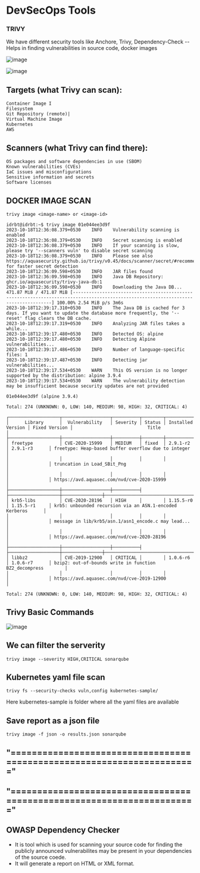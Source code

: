 # DevSecOps Tools

### TRIVY 
We have different security tools like Anchore, Trivy, Dependency-Check -- Helps in finding vulnerabilities in source code, docker images 

![image](https://github.com/pavankumar0077/Complete-DevOps/assets/40380941/c4f88885-a982-4854-a089-e91019803c3c)

![image](https://github.com/pavankumar0077/Complete-DevOps/assets/40380941/7b8f002e-2639-4a2a-abec-6495a9a7f070)

Targets (what Trivy can scan):
--
```
Container Image I
Filesystem
Git Repository (remote)|
Virtual Machine Image
Kubernetes
AWS
```

Scanners (what Trivy can find there):
--
```
OS packages and software dependencies in use (SBOM)
Known vulnerabilities (CVEs)
IaC issues and misconfigurations
Sensitive information and secrets
Software licenses
```

DOCKER IMAGE SCAN
--
``` trivy image <image-name> or <image-id> ```
```
idrbt@idrbt:~$ trivy image 01e044ee3d9f
2023-10-18T12:36:08.379+0530	INFO	Vulnerability scanning is enabled
2023-10-18T12:36:08.379+0530	INFO	Secret scanning is enabled
2023-10-18T12:36:08.379+0530	INFO	If your scanning is slow, please try '--scanners vuln' to disable secret scanning
2023-10-18T12:36:08.379+0530	INFO	Please see also https://aquasecurity.github.io/trivy/v0.45/docs/scanner/secret/#recommendation for faster secret detection
2023-10-18T12:36:09.598+0530	INFO	JAR files found
2023-10-18T12:36:09.598+0530	INFO	Java DB Repository: ghcr.io/aquasecurity/trivy-java-db:1
2023-10-18T12:36:09.598+0530	INFO	Downloading the Java DB...
471.87 MiB / 471.87 MiB [------------------------------------------------------------------------------------------------------------------------------------] 100.00% 2.54 MiB p/s 3m6s
2023-10-18T12:39:17.310+0530	INFO	The Java DB is cached for 3 days. If you want to update the database more frequently, the '--reset' flag clears the DB cache.
2023-10-18T12:39:17.319+0530	INFO	Analyzing JAR files takes a while...
2023-10-18T12:39:17.480+0530	INFO	Detected OS: alpine
2023-10-18T12:39:17.480+0530	INFO	Detecting Alpine vulnerabilities...
2023-10-18T12:39:17.486+0530	INFO	Number of language-specific files: 1
2023-10-18T12:39:17.487+0530	INFO	Detecting jar vulnerabilities...
2023-10-18T12:39:17.534+0530	WARN	This OS version is no longer supported by the distribution: alpine 3.9.4
2023-10-18T12:39:17.534+0530	WARN	The vulnerability detection may be insufficient because security updates are not provided

01e044ee3d9f (alpine 3.9.4)

Total: 274 (UNKNOWN: 0, LOW: 140, MEDIUM: 98, HIGH: 32, CRITICAL: 4)

┌───────────────────┬──────────────────┬──────────┬────────┬───────────────────┬───────────────┬──────────────────────────────────────────────────────────────┐
│      Library      │  Vulnerability   │ Severity │ Status │ Installed Version │ Fixed Version │                            Title                             │
├───────────────────┼──────────────────┼──────────┼────────┼───────────────────┼───────────────┼──────────────────────────────────────────────────────────────┤
│ freetype          │ CVE-2020-15999   │ MEDIUM   │ fixed  │ 2.9.1-r2          │ 2.9.1-r3      │ freetype: Heap-based buffer overflow due to integer          │
│                   │                  │          │        │                   │               │ truncation in Load_SBit_Png                                  │
│                   │                  │          │        │                   │               │ https://avd.aquasec.com/nvd/cve-2020-15999                   │
├───────────────────┼──────────────────┼──────────┤        ├───────────────────┼───────────────┼──────────────────────────────────────────────────────────────┤
│ krb5-libs         │ CVE-2020-28196   │ HIGH     │        │ 1.15.5-r0         │ 1.15.5-r1     │ krb5: unbounded recursion via an ASN.1-encoded Kerberos      │
│                   │                  │          │        │                   │               │ message in lib/krb5/asn.1/asn1_encode.c may lead...          │
│                   │                  │          │        │                   │               │ https://avd.aquasec.com/nvd/cve-2020-28196                   │
├───────────────────┼──────────────────┼──────────┤        ├───────────────────┼───────────────┼──────────────────────────────────────────────────────────────┤
│ libbz2            │ CVE-2019-12900   │ CRITICAL │        │ 1.0.6-r6          │ 1.0.6-r7      │ bzip2: out-of-bounds write in function BZ2_decompress        │
│                   │                  │          │        │                   │               │ https://avd.aquasec.com/nvd/cve-2019-12900                   │

```
```
Total: 274 (UNKNOWN: 0, LOW: 140, MEDIUM: 98, HIGH: 32, CRITICAL: 4)
```

Trivy Basic Commands
--
![image](https://github.com/pavankumar0077/Complete-DevOps/assets/40380941/f2eb4f3a-8ded-40a9-b3c3-5279e457e5bc)

We can filter the serverity 
--
```
trivy image --severity HIGH,CRITICAL sonarqube
```
Kubernetes yaml file scan
--
```
trivy fs --security-checks vuln,config kubernetes-sample/
```
Here kubernetes-sample is folder where all the yaml files are available

Save report as a json file
--
```
trivy image -f json -o results.json sonarqube 
```

## "======================================================================"
## "======================================================================"

OWASP Dependency Checker
--
- It is tool which is used for scanning your source code for finding the publicly announced vulnerabilites may be present in your dependencies of the source coede.
- It will generate a report on HTML or XML format.
